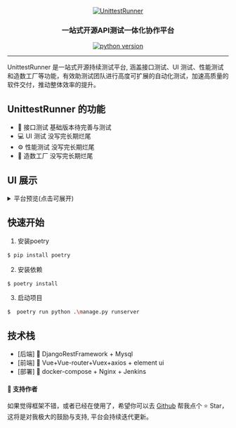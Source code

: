 <p align="center"><a href="https://imgse.com/i/pFKvjUA"><img src="https://s11.ax1x.com/2024/01/31/pFKvjUA.png" alt="UnittestRunner" width="300" border="0" /></a>
<h3 align="center">一站式开源API测试一体化协作平台</h3>
<p align="center">
  <a href=""><img src="https://img.shields.io/badge/python-3.4%7C3.5%7C3.6%7C3.7%7C3.8%7C3.9%7C3.10-blue.svg" alt="python version"></a>
</p>
<hr />

UnittestRunner 是一站式开源持续测试平台, 涵盖接口测试、UI 测试、性能测试和造数工厂等功能，有效助测试团队进行高度可扩展的自动化测试，加速高质量的软件交付，推动整体效率的提升。


## UnittestRunner 的功能

- 🎯 接口测试 基础版本待完善与测试
- 💻 UI 测试 没写完长期烂尾
- ⚙️ 性能测试 没写完长期烂尾
- 📝 造数工厂 没写完长期烂尾


## UI 展示
<details>
<summary>平台预览(点击可展开)</summary>

#### 🍦 项目管理

![](https://github.com/xiaoxiaolulu/EasyPost/blob/master/backend/static/1219141210.png)

#### 🍦 环境管理

![](https://github.com/xiaoxiaolulu/EasyPost/blob/master/backend/static/1219141313.png)

#### 🍦 地址管理

![](https://github.com/xiaoxiaolulu/EasyPost/blob/master/backend/static/219141328.png)


#### 🍦 接口管理

![](https://github.com/xiaoxiaolulu/EasyPost/blob/master/backend/static/221134334.png)
![](https://github.com/xiaoxiaolulu/EasyPost/blob/master/backend/static/1221160034.png)


#### 🍦 用例管理

![](https://github.com/xiaoxiaolulu/EasyPost/blob/master/backend/static/0105142655.png)

</details>

## 快速开始

1. 安装poetry

```bash
$ pip install poetry
```

2. 安装依赖

```bash
$ poetry install
```

3. 启动项目

```bash
$  poetry run python .\manage.py runserver
```

## 技术栈

- [后端] 🎨 DjangoRestFramework  + Mysql
- [前端] 🎉 Vue+Vue-router+Vuex+axios + element ui
- [部署] 🎃 docker-compose + Nginx + Jenkins


#### 💌 支持作者
如果觉得框架不错，或者已经在使用了，希望你可以去 <a target="_blank" href="https://github.com/xiaoxiaolulu/EasyPost">Github</a> 帮我点个 ⭐ Star，这将是对我极大的鼓励与支持, 平台会持续迭代更新。
